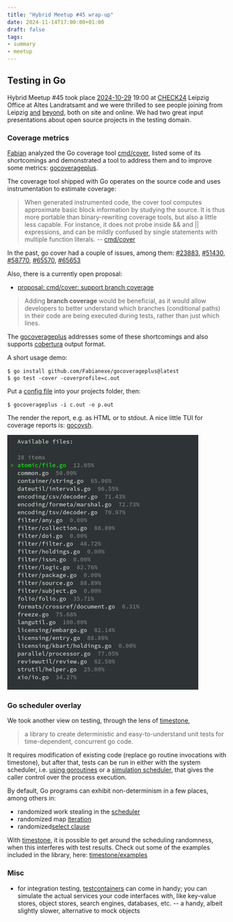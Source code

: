 ```yaml
---
title: "Hybrid Meetup #45 wrap-up"
date: 2024-11-14T17:00:00+01:00
draft: false
tags:
- summary
- meetup
---
```


## Testing in Go

Hybrid Meetup #45 took place
[2024-10-29](https://www.meetup.com/leipzig-golang/events/298481354/) 19:00 at
[CHECK24](https://check24.de) Leipzig Office at Altes Landratsamt and we were
thrilled to see people joining from Leipzig
[and](https://en.wikipedia.org/wiki/Saxony-Anhalt)
[beyond](https://en.wikipedia.org/wiki/Thuringia), both on site and online. We
had two great input presentations about open source projects in the testing
domain.

### Coverage metrics

[Fabian](https://www.linkedin.com/in/fabian-g%C3%A4rtner-913584141/) analyzed
the Go coverage tool [cmd/cover](https://pkg.go.dev/cmd/cover), listed some of
its shortcomings and demonstrated a tool to address them and to improve some
metrics: [gocoverageplus](https://github.com/Fabianexe/gocoverageplus).

The coverage tool shipped with Go operates on the source code and uses
instrumentation to estimate coverage:

> When generated instrumented code, the cover tool computes approximate
basic block information by studying the source. It is thus more portable than
binary-rewriting coverage tools, but also a little less capable. For instance,
it does not probe inside && and || expressions, and can be mildly confused by
single statements with multiple function literals. -- [cmd/cover](https://pkg.go.dev/cmd/cover)

In the past, go cover had a couple of issues, among them:
[#23883](https://github.com/golang/go/issues/23883),
[#51430](https://github.com/golang/go/issues/51430),
[#58770](https://github.com/golang/go/issues/58770),
[#65570](https://github.com/golang/go/issues/65570),
[#65653](https://github.com/golang/go/issues/65653)

Also, there is a currently open proposal:

* [proposal: cmd/cover: support branch coverage](https://github.com/golang/go/issues/70306)

> Adding **branch coverage** would be beneficial, as it would allow developers to
> better understand which branches (conditional paths) in their code are being
> executed during tests, rather than just which lines.

The [gocoverageplus](https://github.com/Fabianexe/gocoverageplus) addresses
some of these shortcomings and also supports
[cobertura](https://gcovr.com/en/stable/output/cobertura.html) output format.

A short usage demo:

```shell
$ go install github.com/Fabianexe/gocoverageplus@latest
$ go test -cover -coverprofile=c.out
```

Put a [config
file](https://github.com/Fabianexe/gocoverageplus/?tab=readme-ov-file#config)
into your projects folder, then:

```
$ gocoverageplus -i c.out -o p.out
```

The render the report, e.g. as HTML or to stdout. A nice little TUI for
coverage reports is: [gocovsh](https://github.com/orlangure/gocovsh).

![](/images/gocovsh.png)

### Go scheduler overlay

We took another view on testing, through the lens of [timestone](https://github.com/Metamogul/timestone),

>  a library to create deterministic and easy-to-understand unit tests for time-dependent, concurrent go code.

It requires modification of existing code (replace go routine invocations with
timestone), but after that, tests can be run in either with the system
scheduler, i.e. [using
goroutines](https://github.com/Metamogul/timestone/blob/7411decd9b3e1e28ef539e2bbb0ebb67b9e059d7/system/scheduler.go#L20-L29)
or a [simulation
scheduler](https://github.com/Metamogul/timestone/blob/7411decd9b3e1e28ef539e2bbb0ebb67b9e059d7/simulation/scheduler.go#L149-L155),
that gives the caller control over the process execution.

By default, Go programs can exhibit non-determinism in a few places, among others in:

* randomized work stealing in the [scheduler](https://github.com/golang/go/blob/8e714281e441f93d2865adb3c5a507fd161314e9/src/runtime/proc.go#L7198)
* randomized map [iteration](https://github.com/golang/go/blob/8b0ac33da8574b74ba50ad727b59fa8679d93e4b/src/internal/runtime/maps/map.go#L141-L142)
* randomized[select clause](https://github.com/golang/go/blob/8e714281e441f93d2865adb3c5a507fd161314e9/src/runtime/select.go#L181)

With [timestone](https://github.com/Metamogul/timestone), it is possible to get
around the scheduling randomness, when this interferes with test results. Check
out some of the examples included in the library, here:
[timestone/examples](https://github.com/Metamogul/timestone/tree/main/examples)


### Misc

* for integration testing, [testcontainers](https://golang.testcontainers.org/)
  can come in handy; you can simulate the actual services your code interfaces
  with, like key-value stores, object stores, search engines, databases, etc. -- a handy, albeit slightly slower, alternative to mock objects

